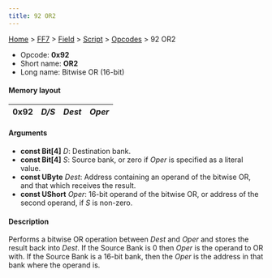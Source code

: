 ```yaml
---
title: 92 OR2
---
```


[Home](/Main%20Page.md) > [FF7](/FF7.md) > [Field](/FF7/Field.md) > [Script](/FF7/Field/Script.md) > [Opcodes](/FF7/Field/Script/Opcodes.md) > 92 OR2

-   Opcode: **0x92**
-   Short name: **OR2**
-   Long name: Bitwise OR (16-bit)

#### Memory layout

| 0x92 | *D/S* | *Dest* | *Oper* |
|------|-------|--------|--------|

#### Arguments

-   **const Bit\[4\]** *D*: Destination bank.
-   **const Bit\[4\]** *S*: Source bank, or zero if *Oper* is specified
    as a literal value.
-   **const UByte** *Dest*: Address containing an operand of the bitwise
    OR, and that which receives the result.
-   **const UShort** *Oper*: 16-bit operand of the bitwise OR, or
    address of the second operand, if *S* is non-zero.

#### Description

Performs a bitwise OR operation between *Dest* and *Oper* and stores the
result back into *Dest*. If the Source Bank is 0 then *Oper* is the
operand to OR with. If the Source Bank is a 16-bit bank, then the *Oper*
is the address in that bank where the operand is.
